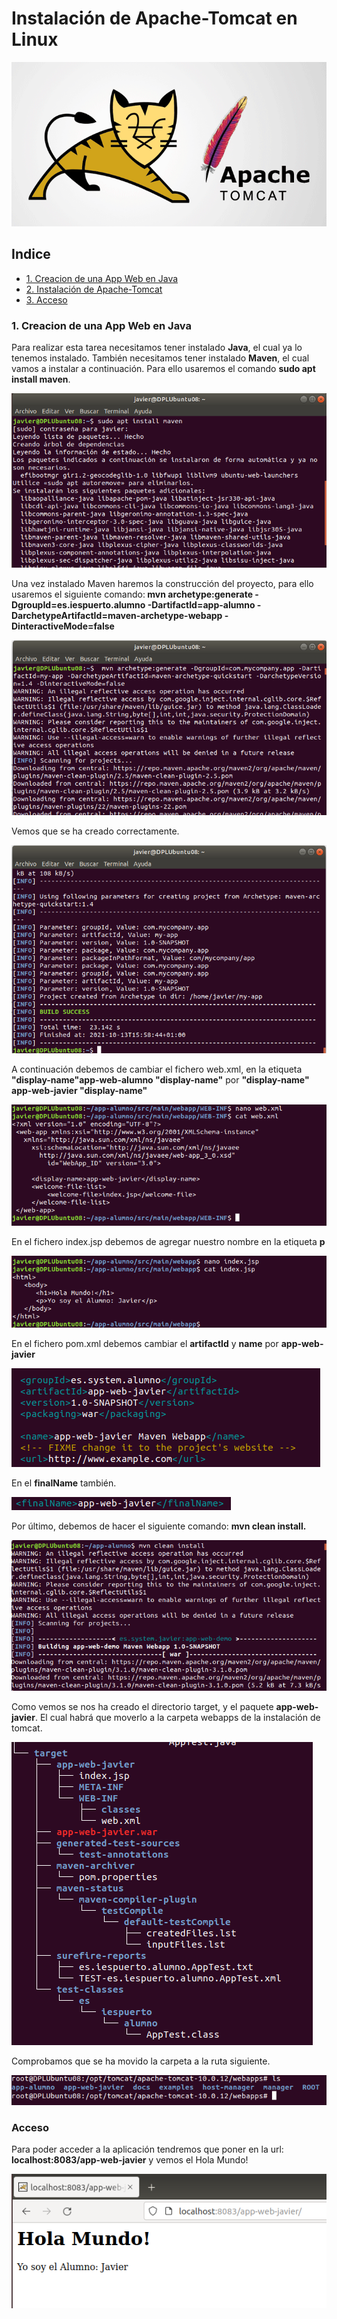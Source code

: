# Instalación de Apache-Tomcat en Linux

![logo-tomcat](https://github.com/Regnierd/Apache2/blob/main/InstalacionTomcat/img/apache-tomcat.png)

## Indice

- <a href="#1">1. Creacion de una App Web en Java</a>
- <a href="#2">2. Instalación de Apache-Tomcat</a>
- <a href="#3">3. Acceso</a>

<a href="1"></a>

### 1. Creacion de una App Web en Java

Para realizar esta tarea necesitamos tener instalado <b>Java</b>, el cual ya lo tenemos instalado. También necesitamos tener instalado <b>Maven</b>, el cual vamos a instalar a continuación. Para ello usaremos el comando <b>sudo apt install maven</b>.

![1](https://github.com/Regnierd/Apache2/blob/main/DespliegueAppWeb/img/1.png)

Una vez instalado Maven haremos la construcción del proyecto, para ello usaremos el siguiente comando:<b> mvn archetype:generate -DgroupId=es.iespuerto.alumno -DartifactId=app-alumno -DarchetypeArtifactId=maven-archetype-webapp -DinteractiveMode=false</b>

![2](https://github.com/Regnierd/Apache2/blob/main/DespliegueAppWeb/img/2.png)

Vemos que se ha creado correctamente.

![3](https://github.com/Regnierd/Apache2/blob/main/DespliegueAppWeb/img/3.png)

A continuación debemos de cambiar el fichero web.xml, en la etiqueta <b>"display-name"app-web-alumno "display-name"</b> por <b>"display-name" app-web-javier "display-name"</b>

![4](https://github.com/Regnierd/Apache2/blob/main/DespliegueAppWeb/img/5.png)

En el fichero index.jsp debemos de agregar nuestro nombre en la etiqueta <b>p</b>

![5](https://github.com/Regnierd/Apache2/blob/main/DespliegueAppWeb/img/6.png)

En el fichero pom.xml debemos cambiar el <b>artifactId</b> y <b>name</b> por <b>app-web-javier</b>

![6](https://github.com/Regnierd/Apache2/blob/main/DespliegueAppWeb/img/9.png)

En el <b>finalName</b> también.

![7](https://github.com/Regnierd/Apache2/blob/main/DespliegueAppWeb/img/10.png)

Por último, debemos de hacer el siguiente comando: <b>mvn clean install.</b>

![8](https://github.com/Regnierd/Apache2/blob/main/DespliegueAppWeb/img/7.png)

Como vemos se nos ha creado el directorio target, y el paquete <b>app-web-javier</b>. El cual habrá que moverlo a la carpeta webapps de la instalación de tomcat.

![9](https://github.com/Regnierd/Apache2/blob/main/DespliegueAppWeb/img/11.png)

Comprobamos que se ha movido la carpeta a la ruta siguiente.

![10](https://github.com/Regnierd/Apache2/blob/main/DespliegueAppWeb/img/12.png)

<a href="2"></a>

### Acceso
Para poder acceder a la aplicación tendremos que poner en la url: <b>localhost:8083/app-web-javier</b> y vemos el Hola Mundo!

![11](https://github.com/Regnierd/Apache2/blob/main/DespliegueAppWeb/img/8.png)



